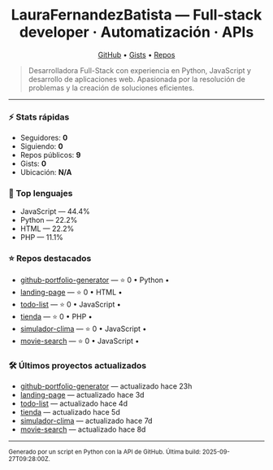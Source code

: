 <h1 align="center">LauraFernandezBatista — Full‑stack developer · Automatización · APIs</h1>

<p align="center">
  <a href="https://github.com/LauraFernandezBatista">GitHub</a> •
  <a href="https://gist.github.com/LauraFernandezBatista">Gists</a> •
  <a href="https://github.com/LauraFernandezBatista?tab=repositories">Repos</a>
</p>

> Desarrolladora Full-Stack con experiencia en Python, JavaScript y desarrollo de aplicaciones web. Apasionada por la resolución de problemas y la creación de soluciones eficientes.

---

### ⚡ Stats rápidas
- Seguidores: **0**
- Siguiendo: **0**
- Repos públicos: **9**
- Gists: **0**
- Ubicación: **N/A**

### 🧠 Top lenguajes
- JavaScript — 44.4%
- Python — 22.2%
- HTML — 22.2%
- PHP — 11.1%

### ⭐ Repos destacados
- [github-portfolio-generator](https://github.com/LauraFernandezBatista/github-portfolio-generator) — ⭐ 0 • Python • 
- [landing-page](https://github.com/LauraFernandezBatista/landing-page) — ⭐ 0 • HTML • 
- [todo-list](https://github.com/LauraFernandezBatista/todo-list) — ⭐ 0 • JavaScript • 
- [tienda](https://github.com/LauraFernandezBatista/tienda) — ⭐ 0 • PHP • 
- [simulador-clima](https://github.com/LauraFernandezBatista/simulador-clima) — ⭐ 0 • JavaScript • 
- [movie-search](https://github.com/LauraFernandezBatista/movie-search) — ⭐ 0 • JavaScript • 

### 🛠️ Últimos proyectos actualizados
- [github-portfolio-generator](https://github.com/LauraFernandezBatista/github-portfolio-generator) — actualizado hace 23h
- [landing-page](https://github.com/LauraFernandezBatista/landing-page) — actualizado hace 3d
- [todo-list](https://github.com/LauraFernandezBatista/todo-list) — actualizado hace 4d
- [tienda](https://github.com/LauraFernandezBatista/tienda) — actualizado hace 5d
- [simulador-clima](https://github.com/LauraFernandezBatista/simulador-clima) — actualizado hace 7d
- [movie-search](https://github.com/LauraFernandezBatista/movie-search) — actualizado hace 8d

---

<sub>Generado por un script en Python con la API de GitHub. Última build: 2025-09-27T09:28:00Z.</sub>